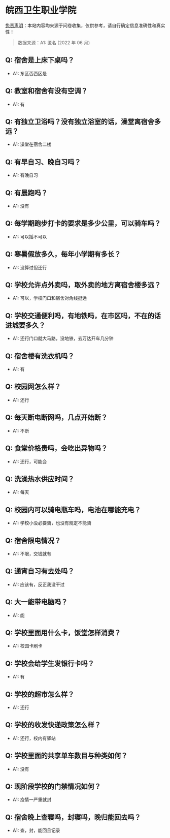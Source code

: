 # 皖西卫生职业学院

[免责声明](https://colleges.chat/#_3)：本站内容均来源于问卷收集，仅供参考，请自行确定信息准确性和真实性！

> 数据来源：A1: 匿名 (2022 年 06 月)

## Q: 宿舍是上床下桌吗？

- A1: 东区否西区是

## Q: 教室和宿舍有没有空调？

- A1: 有

## Q: 有独立卫浴吗？没有独立浴室的话，澡堂离宿舍多远？

- A1: 澡堂在宿舍二楼

## Q: 有早自习、晚自习吗？

- A1: 有晚自习

## Q: 有晨跑吗？

- A1: 没有

## Q: 每学期跑步打卡的要求是多少公里，可以骑车吗？

- A1: 可以摇不可以

## Q: 寒暑假放多久，每年小学期有多长？

- A1: 没算过但还行

## Q: 学校允许点外卖吗，取外卖的地方离宿舍楼多远？

- A1: 可以，学校门口和宿舍对角线挺远

## Q: 学校交通便利吗，有地铁吗，在市区吗，不在的话进城要多久？

- A1: 还行门口就大马路，没地铁，去万达开车几分钟

## Q: 宿舍楼有洗衣机吗？

- A1: 有

## Q: 校园网怎么样？

- A1: 还行

## Q: 每天断电断网吗，几点开始断？

- A1: 不断

## Q: 食堂价格贵吗，会吃出异物吗？

- A1: 还行，可能会

## Q: 洗澡热水供应时间？

- A1: 每天

## Q: 校园内可以骑电瓶车吗，电池在哪能充电？

- A1: 学校小没必要骑，也没有规定不能骑

## Q: 宿舍限电情况？

- A1: 不限，交钱就有

## Q: 通宵自习有去处吗？

- A1: 应该有，反正我没干过

## Q: 大一能带电脑吗？

- A1: 能

## Q: 学校里面用什么卡，饭堂怎样消费？

- A1: 校园卡刷卡

## Q: 学校会给学生发银行卡吗？

- A1: 有

## Q: 学校的超市怎么样？

- A1: 还行

## Q: 学校的收发快递政策怎么样？

- A1: 还行，校内有驿站

## Q: 学校里面的共享单车数目与种类如何？

- A1: 没有

## Q: 现阶段学校的门禁情况如何？

- A1: 疫情一严重就封

## Q: 宿舍晚上查寝吗，封寝吗，晚归能回去吗？

- A1: 查，封，能回且记录

